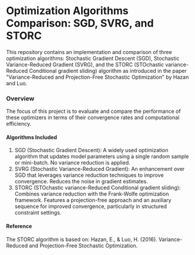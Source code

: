 # Optimization Algorithms Comparison: SGD, SVRG, and STORC
This repository contains an implementation and comparison of three optimization algorithms: Stochastic Gradient Descent (SGD), Stochastic Variance-Reduced Gradient (SVRG), and the STORC (STOchastic variance-Reduced Conditional gradient sliding) algorithm as introduced in the paper "Variance-Reduced and Projection-Free Stochastic Optimization" by Hazan and Luo.
### Overview
The focus of this project is to evaluate and compare the performance of these optimizers in terms of their convergence rates and computational efficiency.
#### Algorithms Included
1. SGD (Stochastic Gradient Descent):
  A widely used optimization algorithm that updates model parameters using a single random sample or mini-batch.
  No variance reduction is applied.
2. SVRG (Stochastic Variance-Reduced Gradient):
  An enhancement over SGD that leverages variance reduction techniques to improve convergence.
  Reduces the noise in gradient estimates.
3. STORC (STOchastic variance-Reduced Conditional gradient sliding):
  Combines variance reduction with the Frank-Wolfe optimization framework.
  Features a projection-free approach and an auxiliary sequence for improved convergence, particularly in structured constraint settings.
#### Reference
The STORC algorithm is based on:
Hazan, E., & Luo, H. (2016). Variance-Reduced and Projection-Free Stochastic Optimization.
